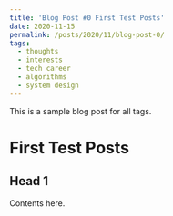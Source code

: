 ```yaml
---
title: 'Blog Post #0 First Test Posts'
date: 2020-11-15
permalink: /posts/2020/11/blog-post-0/
tags:
  - thoughts
  - interests
  - tech career
  - algorithms
  - system design
---
```


This is a sample blog post for all tags.

First Test Posts
======

Head 1
------
Contents here.